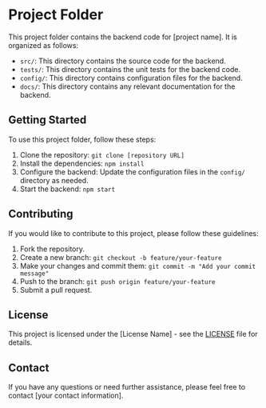 # Project Folder

This project folder contains the backend code for [project name]. It is organized as follows:

- `src/`: This directory contains the source code for the backend.
- `tests/`: This directory contains the unit tests for the backend code.
- `config/`: This directory contains configuration files for the backend.
- `docs/`: This directory contains any relevant documentation for the backend.

## Getting Started

To use this project folder, follow these steps:

1. Clone the repository: `git clone [repository URL]`
2. Install the dependencies: `npm install`
3. Configure the backend: Update the configuration files in the `config/` directory as needed.
4. Start the backend: `npm start`

## Contributing

If you would like to contribute to this project, please follow these guidelines:

1. Fork the repository.
2. Create a new branch: `git checkout -b feature/your-feature`
3. Make your changes and commit them: `git commit -m "Add your commit message"`
4. Push to the branch: `git push origin feature/your-feature`
5. Submit a pull request.

## License

This project is licensed under the [License Name] - see the [LICENSE](LICENSE) file for details.

## Contact

If you have any questions or need further assistance, please feel free to contact [your contact information].
